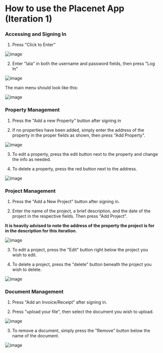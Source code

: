 # How to use the Placenet App (Iteration 1)

### Accessing and Signing In

1. Press "Click to Enter"

![image](images/home.jpeg "Architecture Diagram")

2. Enter "lala" in both the username and password fields, then press "Log In"

![image](images/sign_in.jpeg "Architecture Diagram")

The main menu should look like this:

![image](images/main_menu.jpeg "Architecture Diagram")

### Property Management

1. Press the "Add a new Property" button after signing in

2. If no properties have been added, simply enter the address of the property in the proper fields as shown, then press "Add Property".

![image](images/add_property.jpeg "Architecture Diagram")

3. To edit a property, press the edit button next to the property and change the info as needed.

4. To delete a property, press the red button next to the address.

![image](images/update_or_delete_property.jpeg "Architecture Diagram")

### Project Management

1. Press the "Add a New Project" button after signing in.

2. Enter the name of the project, a brief description, and the date of the project in the respective fields. Then press "Add Project". 

**It is heavily advised to note the address of the property the project is for in the description for this iteration.**

![image](images/add_project.jpeg "Architecture Diagram")

3. To edit a project, press the "Edit" button right below the project you wish to edit.

4. To delete a project, press the "delete" button beneath the project you wish to delete.

![image](images/update_or_delete_project.jpeg "Architecture Diagram")

### Document Management

1. Press "Add an Invoice/Receipt" after signing in.

2. Press "upload your file", then select the document you wish to upload.

![image](images/add_invoice_or_receipt.jpeg "Architecture Diagram")

3. To remove a document, simply press the "Remove" button below the name of the document.

![image](images/remove_invoice_or_receipt.jpeg "Architecture Diagram")

